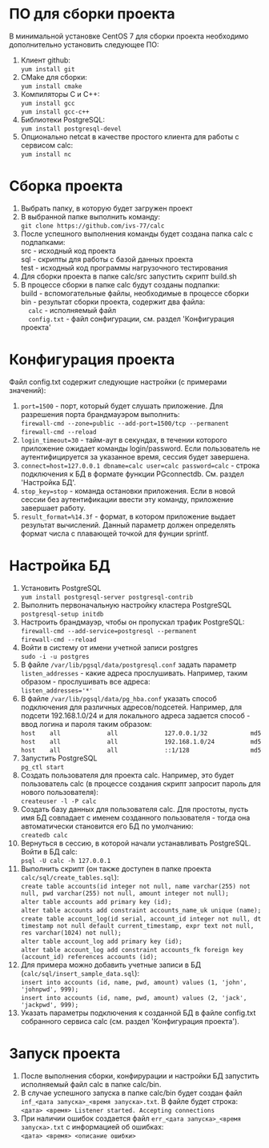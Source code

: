 # ПО для сборки проекта
В минимальной установке CentOS 7 для сборки проекта необходимо дополнительно установить следующее ПО:<br/>
1. Клиент github:<br/>
`yum install git`
1. CMake для сборки:<br/>
`yum install cmake`
1. Компиляторы C и C++:<br/>
`yum install gcc`<br/>
`yum install gcc-c++`
1. Библиотеки PostgreSQL:<br/> 
`yum install postgresql-devel`
1. Опционально netcat в качестве простого клиента для работы с сервисом calc:<br/> 
`yum install nc`
# Сборка проекта
1. Выбрать папку, в которую будет загружен проект
1. В выбранной папке выполнить команду:<br/> 
`git clone https://github.com/ivs-77/calc`
1. После успешного выполнения команды будет создана папка calc с подпапками:<br/>
src - исходный код проекта<br/>
sql - скрипты для работы с базой данных проекта<br/>
test - исходный код программы нагрузочного тестирования
1. Для сборки проекта в папке calc/src запустить скрипт build.sh
1. В процессе сборки в папке calc будут созданы подпапки:<br/>
build - вспомогательные файлы, необходимые в процессе сборки<br/>
bin - результат сборки проекта, содержит два файла:<br/> 
`  calc` - исполняемый файл<br/>
`  config.txt` - файл сонфигурации, см. раздел 'Конфигурация проекта'
# Конфигурация проекта
Файл config.txt содержит следующие настройки (с примерами значений):
1. `port=1500` - порт, который будет слушать приложение. Для разрешения порта брандмауэром выполнить:<br/>
`firewall-cmd --zone=public --add-port=1500/tcp --permanent`<br/>
`firewall-cmd --reload`
1. `login_timeout=30` - тайм-аут в секундах, в течении которого приложение ожидает команды login/password. Если пользователь не аутентифицируется за указанное время, сессия будет завершена.
1. `connect=host=127.0.0.1 dbname=calc user=calc password=calc` - строка подключения к БД в формате функции PGconnectdb. См. раздел 'Настройка БД'.
1. `stop_key=stop` - команда остановки приложения. Если в новой сессии без аутентификации ввести эту команду, приложение завершает работу.
1. `result_format=%14.3f` - формат, в котором приложение выдает результат вычислений. Данный параметр должен определять формат числа с плавающей точкой для фунции sprintf.
# Настройка БД
1. Установить PostgreSQL<br/>
`yum install postgresql-server postgresql-contrib`
1. Выполнить первоначальную настройку кластера PostgreSQL<br/>
`postgresql-setup initdb`
1. Настроить брандмауэр, чтобы он пропускал трафик PostgreSQL:<br/>
`firewall-cmd --add-service=postgresql --permanent`<br/>
`firewall-cmd --reload`<br/>
1. Войти в систему от имени учетной записи postgres<br/>
`sudo -i -u postgres`
1. В файле `/var/lib/pgsql/data/postgresql.conf` задать параметр `listen_addresses` - какие адреса прослушивать. Например, таким образом - прослушивать все адреса:<br/>
`listen_addresses='*'`
1. В файле `/var/lib/pgsql/data/pg_hba.conf` указать способ подключения для различных адресов/подсетей. Например, для подсети 192.168.1.0/24 и для локального адреса задается способ - ввод логина и пароля таким образом:<br/>
`host    all             all             127.0.0.1/32            md5`<br/>
`host    all             all             192.168.1.0/24          md5`<br/>
`host    all             all             ::1/128                 md5`
1. Запустить PostgreSQL<br/>
`pg_ctl start`
1. Создать пользователя для проекта calc. Например, это будет пользователь calc (в процессе создания скрипт запросит пароль для нового пользователя):<br/>
`createuser -l -P calc`
1. Создать базу данных для пользователя calc. Для простоты, пусть имя БД совпадает с именем созданного пользователя - тогда она автоматически становится его БД по умолчанию:<br/>
`createdb calc`
1. Вернуться в сессию, в которой начали устанавливать PostgreSQL. Войти в БД calc:<br/>
`psql -U calc -h 127.0.0.1`
1. Выполнить скрипт (он также доступен в папке проекта `calc/sql/create_tables.sql`):<br/>
`create table accounts(id integer not null, name varchar(255) not null, pwd varchar(255) not null, amount integer not null);`<br/>
`alter table accounts add primary key (id);`<br/>
`alter table accounts add constraint accounts_name_uk unique (name);`<br/>
`create table account_log(id serial, account_id integer not null, dt timestamp not null default current_timestamp, expr text not null, res varchar(1024) not null);`<br/>
`alter table account_log add primary key (id);`<br/>
`alter table account_log add constraint accounts_fk foreign key (account_id) references accounts (id);`<br/>
1. Для примера можно добавить учетные записи в БД (`calc/sql/insert_sample_data.sql`):<br/>
`insert into accounts (id, name, pwd, amount) values (1, 'john', 'johnpwd', 999);`<br/>
`insert into accounts (id, name, pwd, amount) values (2, 'jack', 'jackpwd', 999);`
1. Указать параметры подключения к созданной БД в файле config.txt собранного сервиса calc (см. раздел 'Конфигурация проекта').
# Запуск проекта
1. После выполнения сборки, конфирурации и настройки БД запустить исполняемый файл calc в папке calc/bin.
1. В случае успешного запуска в папке calc/bin будет создан файл `inf_<дата запуска>_<время запуска>.txt`. В файле будет строка:<br/>
`<дата> <время> Listener started. Accepting connections`
1. При наличии ошибок создается файл `err_<дата запуска>_<время запуска>.txt` с информацией об ошибках:<br/>
`<дата> <время> <описание ошибки>`
